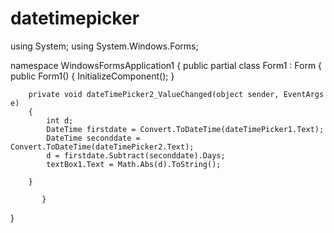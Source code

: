 # datetimepicker
using System;
using System.Windows.Forms;

namespace WindowsFormsApplication1
{
    public partial class Form1 : Form
    {
        public Form1()
        {
            InitializeComponent();
        }

        private void dateTimePicker2_ValueChanged(object sender, EventArgs e)
        {
            int d;
            DateTime firstdate = Convert.ToDateTime(dateTimePicker1.Text);
            DateTime seconddate = Convert.ToDateTime(dateTimePicker2.Text);
            d = firstdate.Subtract(seconddate).Days;
            textBox1.Text = Math.Abs(d).ToString();

        }

           }
}

